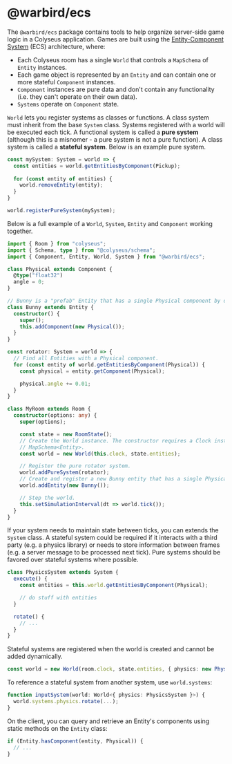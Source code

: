 # @warbird/ecs

The `@warbird/ecs` package contains tools to help organize server-side game logic in a Colyseus application. Games are built using the [Entity-Component System](https://en.wikipedia.org/wiki/Entity_component_system) (ECS) architecture, where:

* Each Colyseus room has a single `World` that controls a `MapSchema` of `Entity` instances.
* Each game object is represented by an `Entity` and can contain one or more stateful `Component` instances.
* `Component` instances are pure data and don't contain any functionality (i.e. they can't operate on their own data).
* `Systems` operate on `Component` state.

`World` lets you register systems as classes or functions. A class system must inherit from the base `System` class. Systems registered with a world will be executed each tick. A functional system is called a **pure system** (although this is a misnomer - a pure system is not a pure function). A class system is called a **stateful system**. Below is an example pure system.

```ts
const mySystem: System = world => {
  const entities = world.getEntitiesByComponent(Pickup);
  
  for (const entity of entities) {
    world.removeEntity(entity);
  }
}

world.registerPureSystem(mySystem);
```

Below is a full example of a `World`, `System`, `Entity` and `Component` working together.

```ts
import { Room } from "colyseus";
import { Schema, type } from "@colyseus/schema";
import { Component, Entity, World, System } from "@warbird/ecs";

class Physical extends Component {
  @type("float32")
  angle = 0;
}

// Bunny is a "prefab" Entity that has a single Physical component by default.
class Bunny extends Entity {
  constructor() {
    super();
    this.addComponent(new Physical());
  }
}

const rotator: System = world => {
  // Find all Entities with a Physical component.
  for (const entity of world.getEntitiesByComponent(Physical)) {
    const physical = entity.getComponent(Physical);

    physical.angle += 0.01;
  }
}

class MyRoom extends Room {
  constructor(options: any) {
    super(options);

    const state = new RoomState();
    // Create the World instance. The constructor requires a Clock instance and a
    // MapSchema<Entity>.
    const world = new World(this.clock, state.entities);

    // Register the pure rotator system.
    world.addPureSystem(rotator);
    // Create and register a new Bunny entity that has a single Physical component.
    world.addEntity(new Bunny());

    // Step the world.
    this.setSimulationInterval(dt => world.tick());
  }
}
```

If your system needs to maintain state between ticks, you can extends the `System` class. A stateful system could be required if it interacts with a third party (e.g. a physics library) or needs to store information between frames (e.g. a server message to be processed next tick). Pure systems should be favored over stateful systems where possible.

```ts
class PhysicsSystem extends System {
  execute() {
    const entities = this.world.getEntitiesByComponent(Physical);

    // do stuff with entities
  }

  rotate() {
    // ...
  }
}
```

Stateful systems are registered when the world is created and cannot be added dynamically.

```ts
const world = new World(room.clock, state.entities, { physics: new PhysicsSystem() });
```

To reference a stateful system from another system, use `world.systems`:

```ts
function inputSystem(world: World<{ physics: PhysicsSystem }>) {
  world.systems.physics.rotate(...);
}
```

On the client, you can query and retrieve an Entity's components using static methods on the `Entity` class:

```ts
if (Entity.hasComponent(entity, Physical)) {
  // ... 
}
```